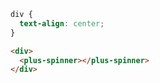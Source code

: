 ```css [style]
div {
  text-align: center;
}
```

```html [template]
<div>
  <plus-spinner></plus-spinner>
</div>
```